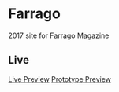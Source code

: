 # Farrago
2017 site for Farrago Magazine

## Live
[Live Preview](https://farrago.jkaloger.com/Farrago/www/)
[Prototype Preview](https://farrago.jkaloger.com/Farrago/proto/)

